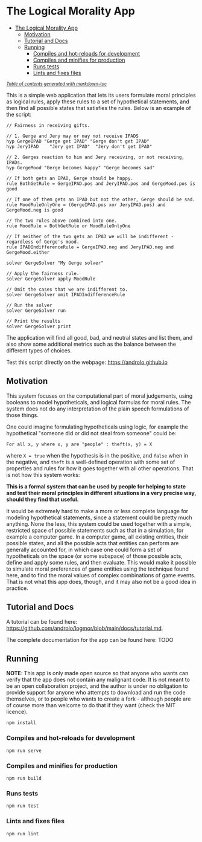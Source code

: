 # The Logical Morality App

- [The Logical Morality App](#the-logical-morality-app)
  * [Motivation](#motivation)
  * [Tutorial and Docs](#tutorial-and-docs)
  * [Running](#running)
    + [Compiles and hot-reloads for development](#compiles-and-hot-reloads-for-development)
    + [Compiles and minifies for production](#compiles-and-minifies-for-production)
    + [Runs tests](#runs-tests)
    + [Lints and fixes files](#lints-and-fixes-files)

<small><i><a href='http://ecotrust-canada.github.io/markdown-toc/'>Table of contents generated with markdown-toc</a></i></small>

This is a simple web application that lets its users formulate moral principles as logical rules, apply these rules to a set of hypothetical statements, and then find all possible states that satisfies the rules. Below is an example of the script:

```
// Fairness in receiving gifts.

// 1. Gerge and Jery may or may not receive IPADS
hyp GergeIPAD "Gerge get IPAD" "Gerge don't get IPAD"
hyp JeryIPAD 	"Jery get IPAD"  "Jery don't get IPAD"

// 2. Gerges reaction to him and Jery receiving, or not receiving, IPADs.
hyp GergeMood "Gerge becomes happy" "Gerge becomes sad"

// If both gets an IPAD, Gerge should be happy.
rule BothGetRule = GergeIPAD.pos and JeryIPAD.pos and GergeMood.pos is good

// If one of them gets an IPAD but not the other, Gerge should be sad.
rule MoodRuleOnlyOne = (GergeIPAD.pos xor JeryIPAD.pos) and GergeMood.neg is good

// The two rules above combined into one.
rule MoodRule = BothGetRule or MoodRuleOnlyOne

// If neither of the two gets an IPAD we will be indifferent - regardless of Gerge's mood.
rule IPADIndifferenceRule = GergeIPAD.neg and JeryIPAD.neg and GergeMood.either

solver GergeSolver "My Gerge solver"

// Apply the fairness rule.
solver GergeSolver apply MoodRule

// Omit the cases that we are indifferent to.
solver GergeSolver omit IPADIndifferenceRule

// Run the solver
solver GergeSolver run

// Print the results
solver GergeSolver print
```

The application will find all good, bad, and neutral states and list them, and also show some additional metrics such as the balance between the different types of choices.

Test this script directly on the webpage: https://androlo.github.io

## Motivation

This system focuses on the computational part of moral judgements, using booleans to model hypotheticals, and logical formulas for moral rules. The system does not do any interpretation of the plain speech formulations of those things. 

One could imagine formulating hypotheticals using logic, for example the hypothetical "someone did or did not steal from someone" could be:

`For all x, y where x, y are "people" : theft(x, y) = X`

where `X = true` when the hypothesis is in the positive, and `false` when in the negative, and  `theft` is a well-defined operation with some set of properties and rules for how it goes together with all other operations. That is not how this system works:

**This is a formal system that can be used by people for helping to state and test their moral principles in different situations in a very precise way, should they find that useful.**

It would be extremely hard to make a more or less complete language for modeling hypothetical statements, since a statement could be pretty much anything. None the less, this system could be used together with a simple, restricted space of possible statements such as that in a simulation, for example a computer game. In a computer game, all existing entities, their possible states, and all the possible acts that entities can perform are generally accounted for, in which case one could form a set of hypotheticals on the space (or some subspace) of those possible acts, define and apply some rules, and then evaluate. This would make it possible to simulate moral preferences of game entities using the technique found here, and to find the moral values of complex combinations of game events. That is not what this app does, though, and it may also not be a good idea in practice.

## Tutorial and Docs

A tutorial can be found here: https://github.com/androlo/logmor/blob/main/docs/tutorial.md.

The complete documentation for the app can be found here: TODO

## Running

**NOTE**: This app is only made open source so that anyone who wants can verify that the app does not contain any malignant code. It is not meant to be an open collaboration project, and the author is under no obligation to provide support for anyone who attempts to download and run the code themselves, or to people who wants to create a fork - although people are of course more than welcome to do that if they want (check the MIT licence).

```
npm install
```

### Compiles and hot-reloads for development
```
npm run serve
```

### Compiles and minifies for production
```
npm run build
```

### Runs tests
```
npm run test
```

### Lints and fixes files
```
npm run lint
```
